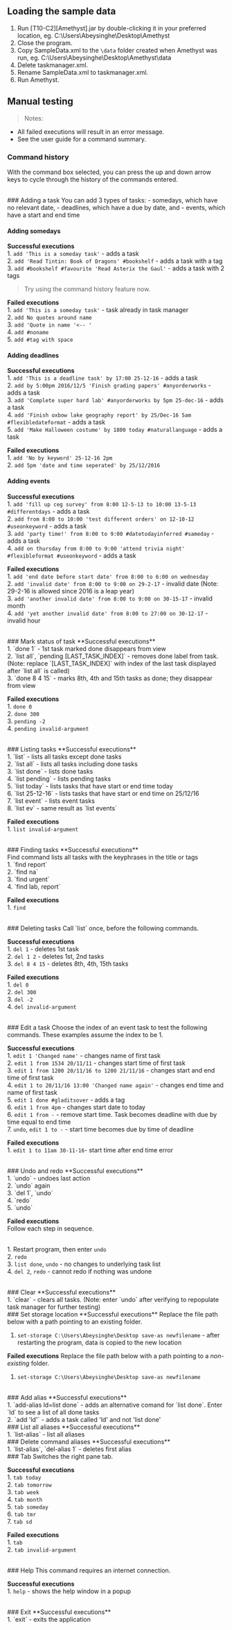 <!-- A document explaining the steps to perform manual testing (i.e. manual scripted testing), starting with how to load the sample data.
Should cover all functionality of the product.
Should specify the command to type and the expected result (screenshots not required).
Limit the test cases to about 20 minutes worth of testing. -->

## Loading the sample data
1. Run [T10-C2][Amethyst].jar by double-clicking it in your preferred location, eg. C:\Users\Abeysinghe\Desktop\Amethyst
2. Close the program.
3. Copy SampleData.xml to the `\data` folder created when Amethyst was run, eg. C:\Users\Abeysinghe\Desktop\Amethyst\data
4. Delete taskmanager.xml.
5. Rename SampleData.xml to taskmanager.xml.
6. Run Amethyst.

## Manual testing
> Notes:
- All failed executions will result in an error message.
- See the user guide for a command summary.

### Command history
With the command box selected, you can press the up and down arrow keys to cycle through the history of the commands entered.

<br>
### Adding a task
You can add 3 types of tasks: 
- somedays, which have no relevant date,
- deadlines, which have a due by date, and
- events, which have a start and end time
<br>

#### Adding somedays
**Successful executions**
<br> 1. `add 'This is a someday task'` - adds a task
<br> 2. `add 'Read Tintin: Book of Dragons' #bookshelf` - adds a task with a tag
<br> 3. `add #bookshelf #favourite 'Read Asterix the Gaul'` - adds a task with 2 tags

> Try using the command history feature now.

**Failed executions**
<br> 1. `add 'This is a someday task'` - task already in task manager
<br> 2. `add No quotes around name`
<br> 3. `add 'Quote in name '<-- '`
<br> 4. `add #noname`
<br> 5. `add #tag with space`


#### Adding deadlines
**Successful executions**
<br> 1. `add 'This is a deadline task' by 17:00 25-12-16` - adds a task
<br> 2. `add by 5:00pm 2016/12/5 'Finish grading papers' #anyorderworks` - adds a task
<br> 3. `add 'Complete super hard lab' #anyorderworks by 5pm 25-dec-16` - adds a task
<br> 4. `add 'Finish oxbow lake geography report' by 25/Dec-16 5am #flexibledateformat` - adds a task
<br> 5. `add 'Make Halloween costume' by 1800 today #naturallanguage` - adds a task

**Failed executions**
<br> 1. `add 'No by keyword' 25-12-16 2pm`
<br> 2. `add 5pm 'date and time seperated' by 25/12/2016`


#### Adding events
**Successful executions**
<br> 1. `add 'fill up ceg survey' from 8:00 12-5-13 to 10:00 13-5-13 #differentdays` - adds a task
<br> 2. `add from 8:00 to 10:00 'test different orders' on 12-10-12 #useonkeyword` - adds a task
<br> 3. `add 'party time!' from 8:00 to 9:00 #datetodayinferred #sameday` - adds a task
<br> 4. `add on thursday from 8:00 to 9:00 'attend trivia night' #flexibleformat #useonkeyword` - adds a task

**Failed executions**
<br> 1. `add 'end date before start date' from 8:00 to 6:00 on wednesday`
<br> 2. `add 'invalid date' from 8:00 to 9:00 on 29-2-17` - invalid date (Note: 29-2-16 is allowed since 2016 is a leap year)
<br> 3. `add 'another invalid date' from 8:00 to 9:00 on 30-15-17` - invalid month
<br> 4. `add 'yet another invalid date' from 8:00 to 27:00 on 30-12-17` - invalid hour

<br>
### Mark status of task
**Successful executions**
<br> 1. `done 1` - 1st task marked done disappears from view
<br> 2. `list all`,  `pending [LAST_TASK_INDEX]` - removes done label from task. (Note: replace `[LAST_TASK_INDEX]` with index of the last task displayed after `list all` is called)
<br> 3. `done 8 4 15` - marks 8th, 4th and 15th tasks as done; they disappear from view

**Failed executions**
<br> 1. `done 0`
<br> 2. `done 300`
<br> 3. `pending -2`
<br> 4. `pending invalid-argument`

<br>
### Listing tasks
**Successful executions**
<br> 1. `list` - lists all tasks except done tasks
<br> 2. `list all` - lists all tasks including done tasks
<br> 3. `list done` - lists done tasks
<br> 4. `list pending` - lists pending tasks
<br> 5. `list today` - lists tasks that have start or end time today
<br> 6. `list 25-12-16` - lists tasks that have start or end time on 25/12/16
<br> 7. `list event` - lists event tasks
<br> 8. `list ev` - same result as `list events`

**Failed executions**
<br> 1. `list invalid-argument`

<br>
### Finding tasks
**Successful executions**
<br> Find command lists all tasks with the keyphrases in the title or tags
<br> 1. `find report`
<br> 2. `find na`
<br> 3. `find urgent`
<br> 4. `find lab, report`

**Failed executions**
<br> 1. `find`

<br>
### Deleting tasks
Call `list` once, before the following commands.

**Successful executions**
<br> 1. `del 1` - deletes 1st task
<br> 2. `del 1 2` - deletes 1st, 2nd tasks
<br> 3. `del 8 4 15` - deletes 8th, 4th, 15th tasks

**Failed executions**
<br> 1. `del 0`
<br> 2. `del 300`
<br> 3. `del -2`
<br> 4. `del invalid-argument`

<br>
### Edit a task
Choose the index of an event task to test the following commands. These examples assume the index to be 1.

**Successful executions**
<br> 1. `edit 1 'Changed name'` - changes name of first task
<br> 2. `edit 1 from 1534 20/11/11` - changes start time of first task
<br> 3. `edit 1 from 1200 20/11/16 to 1200 21/11/16` - changes start and end time of first task
<br> 4. `edit 1 to 20/11/16 13:00 'Changed name again'` - changes end time and name of first task
<br> 5. `edit 1 done #gladitsover` - adds a tag
<br> 6. `edit 1 from 4pm` - changes start date to today
<br> 6. `edit 1 from -` - remove start time. Task becomes deadline with due by time equal to end time
<br> 7. `undo`, `edit 1 to -` - start time becomes due by time of deadline

**Failed executions**
<br> 1. `edit 1 to 11am 30-11-16`- start time after end time error


<br>
### Undo and redo
**Successful executions**
<br> 1. `undo` - undoes last action
<br> 2. `undo` again
<br> 3. `del 1`, `undo`
<br> 4. `redo`
<br> 5. `undo`

**Failed executions**
<br> Follow each step in sequence.

<br> 1. Restart program, then enter `undo`
<br> 2. `redo`
<br> 3. `list done`, `undo` - no changes to underlying task list
<br> 4. `del 2`, `redo` - cannot redo if nothing was undone

<br>
### Clear
**Successful executions**
<br> 1. `clear` - clears all tasks. (Note: enter `undo` after verifying to repopulate task manager for further testing)

<br>
### Set storage location
**Successful executions**
Replace the file path below with a path pointing to an existing folder.

1. `set-storage C:\Users\Abeysinghe\Desktop save-as newfilename` - after restarting the program, data is copied to the new location

**Failed executions**
Replace the file path below with a path pointing to a _non-existing_ folder.

1. `set-storage C:\Users\Abeysinghe\Desktop save-as newfilename`

<br>
### Add alias
**Successful executions**
<br> 1. `add-alias ld=list done` - adds an alternative comand for `list done`. Enter `ld` to see a list of all done tasks
<br> 2. `add 'ld'` - adds a task called 'ld' and not 'list done'

<br>
### List all aliases
**Successful executions**
<br> 1. `list-alias` - list all aliases

<br>
### Delete command aliases
**Successful executions**
<br> 1. `list-alias`, `del-alias 1` - deletes first alias

<br>
### Tab
Switches the right pane tab.

**Successful executions**
<br> 1. `tab today`
<br> 2. `tab tomorrow`
<br> 3. `tab week`
<br> 4. `tab month`
<br> 5. `tab someday`
<br> 6. `tab tmr`
<br> 7. `tab sd`

**Failed executions**
<br> 1. `tab`
<br> 2. `tab invalid-argument`

<br>
### Help
This command requires an internet connection.

**Successful executions**
<br> 1. `help` - shows the help window in a popup

<br>
### Exit
**Successful executions**
<br> 1. `exit` - exits the application
